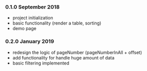 ### 0.1.0 September 2018

- project initialization
- basic functionality (render a table, sorting)
- demo page

### 0.2.0 January 2019

- redesign the logic of pageNumber (pageNumberInAll + offset)
- add functionality for handle huge amount of data
- basic filtering implemented 